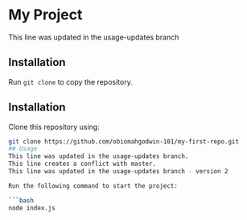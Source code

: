 # My Project
This line was updated in the usage-updates branch

## Installation
Run `git clone` to copy the repository.
## Installation  

Clone this repository using:  

```bash
git clone https://github.com/obiomahgodwin-101/my-first-repo.git
## Usage  
This line was updated in the usage-updates branch.
This line creates a conflict with master.
This line was updated in the usage-updates branch - version 2

Run the following command to start the project:  

```bash
node index.js



